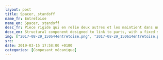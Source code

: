 ```yaml
---
layout: post
title: Spacer,_standoff
name_fr: Entretoise
name_en: Spacer, standoff
desc_fr: Pièce rigide qui en relie deux autres et les maintient dans un écartement fixe.
desc_en: Structural component designed to link to parts, with a fixed space.
img: ["2017-08-29_150644entretoise.png", "2017-08-29_150614entretoise.png"]
src: 
date: 2019-03-15 17:58:00 +0100
categories: [Composant mécanique]
---
```

